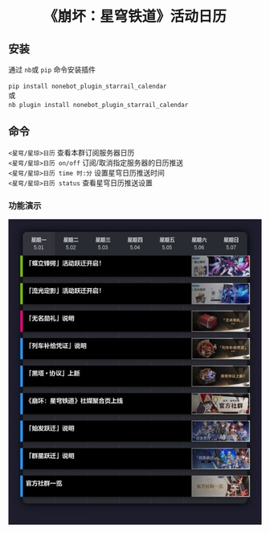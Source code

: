 <div align="center">

# 《崩坏：星穹铁道》活动日历

</div>


## 安装

通过 `nb`或 `pip` 命令安装插件

`pip install nonebot_plugin_starrail_calendar`
<br>或<br>
`nb plugin install nonebot_plugin_starrail_calendar`

## 命令

`<星穹/星琼>日历` 查看本群订阅服务器日历<br>
`<星穹/星琼>日历 on/off` 订阅/取消指定服务器的日历推送<br>
`<星穹/星琼>日历 time 时:分`  设置星穹日历推送时间<br>
`<星穹/星琼>日历 status`  查看星穹日历推送设置


### 功能演示
![calendar](preview.jpg)
